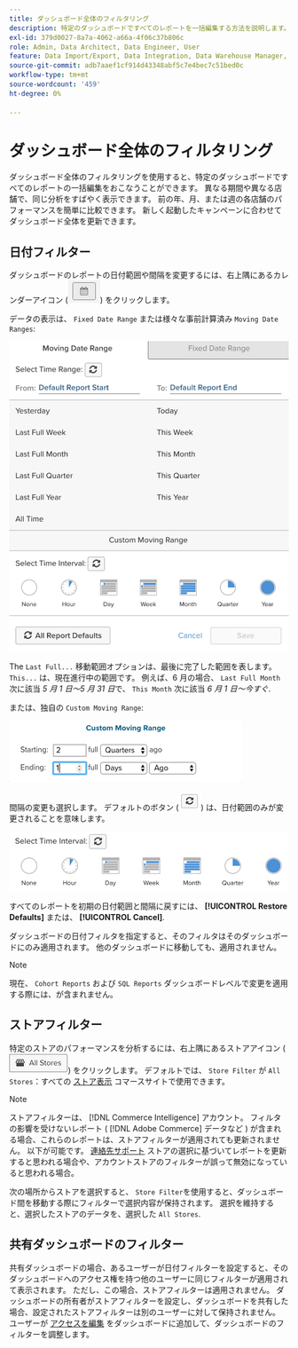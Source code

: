 ```yaml
---
title: ダッシュボード全体のフィルタリング
description: 特定のダッシュボードですべてのレポートを一括編集する方法を説明します。
exl-id: 379d0027-8a7a-4062-a66a-4f06c37b806c
role: Admin, Data Architect, Data Engineer, User
feature: Data Import/Export, Data Integration, Data Warehouse Manager, Commerce Tables
source-git-commit: adb7aaef1cf914d43348abf5c7e4bec7c51bed0c
workflow-type: tm+mt
source-wordcount: '459'
ht-degree: 0%

---
```


# ダッシュボード全体のフィルタリング

ダッシュボード全体のフィルタリングを使用すると、特定のダッシュボードですべてのレポートの一括編集をおこなうことができます。 異なる期間や異なる店舗で、同じ分析をすばやく表示できます。 前の年、月、または週の各店舗のパフォーマンスを簡単に比較できます。 新しく起動したキャンペーンに合わせてダッシュボード全体を更新できます。

## 日付フィルター

ダッシュボードのレポートの日付範囲や間隔を変更するには、右上隅にあるカレンダーアイコン (![カレンダー](../../assets/calendar-button.png)) をクリックします。

データの表示は、 `Fixed Date Range` または様々な事前計算済み `Moving Date Ranges`:

![日付範囲の移動](../../assets/moving_date_ranges.png)

The `Last Full...` 移動範囲オプションは、最後に完了した範囲を表します。 `This...` は、現在進行中の範囲です。 例えば、6 月の場合、 `Last Full Month` 次に該当 _5 月 1 日～5 月 31 日_&#x200B;で、 `This Month` 次に該当 _6 月 1 日～今すぐ_.

または、独自の `Custom Moving Range`\:

![カスタム移動範囲](../../assets/custom-moving-range.png)

間隔の変更も選択します。 デフォルトのボタン (![時間間隔のデフォルト](../../assets/time_interval_default.png)) は、日付範囲のみが変更されることを意味します。

![時間間隔](../../assets/time_interval.png)

すべてのレポートを初期の日付範囲と間隔に戻すには、 **[!UICONTROL Restore Defaults]** または、 **[!UICONTROL Cancel]**.

ダッシュボードの日付フィルタを指定すると、そのフィルタはそのダッシュボードにのみ適用されます。 他のダッシュボードに移動しても、適用されません。

>[!NOTE]
>
>現在、 `Cohort Reports` および `SQL Reports` ダッシュボードレベルで変更を適用する際には、が含まれません。

## ストアフィルター

特定のストアのパフォーマンスを分析するには、右上隅にあるストアアイコン (![ストアフィルター](../../assets/store-filter.png)) をクリックします。 デフォルトでは、 `Store Filter` が `All Stores`：すべての [ストア表示](https://experienceleague.adobe.com/docs/commerce-admin/stores-sales/site-store/store-views.html) コマースサイトで使用できます。

>[!NOTE]
>
>ストアフィルターは、 [!DNL Commerce Intelligence] アカウント。 フィルタの影響を受けないレポート ( [!DNL Adobe Commerce] データなど ) が含まれる場合、これらのレポートは、ストアフィルターが適用されても更新されません。 以下が可能です。 [連絡先サポート](https://experienceleague.adobe.com/docs/commerce-knowledge-base/kb/troubleshooting/miscellaneous/mbi-service-policies.html) ストアの選択に基づいてレポートを更新すると思われる場合や、アカウントストアのフィルターが誤って無効になっていると思われる場合。

次の場所からストアを選択すると、 `Store Filter`を使用すると、ダッシュボード間を移動する際にフィルターで選択内容が保持されます。 選択を維持すると、選択したストアのデータを、選択した `All Stores`.

## 共有ダッシュボードのフィルター

共有ダッシュボードの場合、あるユーザーが日付フィルターを設定すると、そのダッシュボードへのアクセス権を持つ他のユーザーに同じフィルターが適用されて表示されます。 ただし、この場合、ストアフィルターは適用されません。 ダッシュボードの所有者がストアフィルターを設定し、ダッシュボードを共有した場合、設定されたストアフィルターは別のユーザーに対して保持されません。 ユーザーが [アクセスを編集](../../data-user/dashboards/share-dashboard-with-users.md) をダッシュボードに追加して、ダッシュボードのフィルターを調整します。
